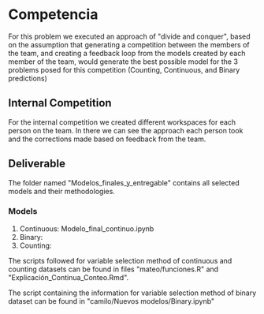 # Competencia

For this problem we executed an approach of "divide and conquer", based on the assumption that generating a competition between the members of the team, and creating a feedback loop from the models created by each member of the team, would generate the best possible model for the 3 problems posed for this competition (Counting, Continuous, and Binary predictions)

## Internal Competition

For the internal competition we created different workspaces for each person on the team. In there we can see the approach each person took and the corrections made based on feedback from the team.

## Deliverable

The folder named "Modelos_finales_y_entregable" contains all selected models and their methodologies.

### Models

1. Continuous: Modelo_final_continuo.ipynb
2. Binary: 
3. Counting:

The scripts followed for variable selection method of continuous and counting datasets can be found in files "mateo/funciones.R" and "Explicación_Continua_Conteo.Rmd".

The script containing the information for variable selection method of binary dataset can be found in "camilo/Nuevos modelos/Binary.ipynb"
